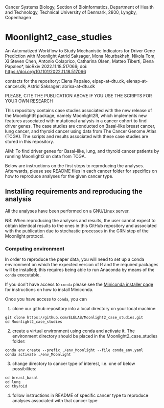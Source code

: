 
Cancer Systems Biology, Section of Bioinformatics, Department of Health and Technology, Technical University of Denmark, 2800, Lyngby, Copenhagen

# Moonlight2_case_studies

An Automatized Workflow to Study Mechanistic Indicators for Driver Gene Prediction with Moonlight
Astrid Saksager, Mona Nourbakhsh, Nikola Tom, Xi Steven Chen, Antonio Colaprico, Catharina Olsen, Matteo Tiberti, Elena Papaleo*, 
bioRxiv 2022.11.18.517066; doi: https://doi.org/10.1101/2022.11.18.517066

contacts for the repository: Elena Papaleo, elpap-at-dtu.dk, elenap-at-cancer.dk; Astrid Saksager: abrisa-at-dtu.dk

PLEASE, CITE THE PUBLICATION ABOVE IF YOU USE THE SCRIPTS FOR YOUR OWN RESEARCH

This repository contains case studies associated with the new release of the MoonlightR package, namely Moonlight2R,
which implements new features associated with mutational analysis in a cancer cohort to find driver genes. The case
studies are conducted on Basal-like breast cancer, lung cancer, and thyroid cancer using data from The Cancer Genome
Atlas (TCGA). The scripts and results associated with these case studies are stored in this repository.

AIM: To find driver genes for Basal-like, lung, and thyroid cancer patients by running Moonlight2 on data from TCGA.

Below are instructions on the first steps to reproducing the analyses. Afterwards, please see README files in each 
cancer folder for specifics on how to reproduce analyses for the given cancer type.

## Installing requirements and reproducing the analysis

All the analyses have been performed on a GNU/Linux server.

NB: When reproducing the analyses and results, the user cannot expect to obtain identical results to the ones
in this GitHub repository and associated with the publication due to stochastic processes in the GRN step of the Moonlight protocol. 

### Computing environment

In order to reproduce the paper data, you will need to set up a conda environment
on which the expected version of R and the required packages will be installed;
this requires being able to run Anaconda by means of the `conda` executable.

If you don't have access to `conda` please see the [Miniconda installer page](https://docs.conda.io/en/latest/miniconda.html) for instructions on how to install Miniconda.

Once you have access to `conda`, you can

1. clone our github repository into a local directory on your local machine:

```
git clone https://github.com/ELELAB/Moonlight2_case_studies.git
cd Moonlight2_case_studies
```

2. create a virtual environment using conda and activate it. 
The environment directory should be placed in the Moonlight2_case_studies folder:

```
conda env create --prefix ./env_Moonlight --file conda_env.yaml 
conda activate ./env_Moonlight
```

3. change directory to cancer type of interest, i.e. one of below possibilites:

```
cd breast_basal
cd lung
cd thyroid
```

4. follow instructions in README of specific cancer type to reproduce analyses
associated with that cancer type

